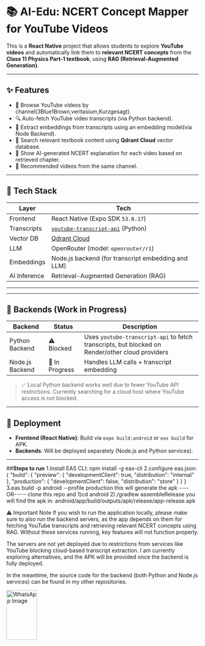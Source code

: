 # 📚 AI-Edu: NCERT Concept Mapper for YouTube Videos

This is a **React Native** project that allows students to explore **YouTube videos** and automatically link them to **relevant NCERT concepts** from the **Class 11 Physics Part-1 textbook**, using **RAG (Retrieval-Augmented Generation)**.

---

## ✨ Features

- 🎥 Browse YouTube videos by channel(3Blue1Brown,veritasium,Kurzgesagt).
- 🔍 Auto-fetch YouTube video transcripts (via Python backend).
- 🧠 Extract embeddings from transcripts using an embedding model(via Node Backend).
- 🔎 Search relevant textbook content using **Qdrant Cloud** vector database.
- 📘 Show AI-generated NCERT explanation for each video based on retrieved chapter.
- 🔁 Recommended videos from the same channel.

---

## 🧩 Tech Stack

| Layer        | Tech                                      |
| ------------ | ----------------------------------------- |
| Frontend     | React Native (Expo SDK `53.0.17`)        |
| Transcripts  | [`youtube-transcript-api`](https://pypi.org/project/youtube-transcript-api/) (Python) |
| Vector DB    | [Qdrant Cloud](https://qdrant.tech/)      |
| LLM          | OpenRouter (model: `openrouter/r1`)       |
| Embeddings   | Node.js backend (for transcript embedding and LLM) |
| AI Inference | Retrieval-Augmented Generation (RAG)      |

---


---

## 🧪 Backends (Work in Progress)

| Backend        | Status     | Description                                                              |
| -------------- | ---------- | ------------------------------------------------------------------------ |
| Python Backend | ⚠️ Blocked | Uses `youtube-transcript-api` to fetch transcripts, but blocked on Render/other cloud providers |
| Node.js Backend| 🔧 In Progress | Handles LLM calls + transcript embedding |

> ✅ Local Python backend works well due to fewer YouTube API restrictions. Currently searching for a cloud host where YouTube access is not blocked.

---

## 🚀 Deployment

- **Frontend (React Native)**: Build via `expo build:android` or `eas build` for APK.
- **Backends**: Will be deployed separately (Node.js and Python services).

---
##**Steps to run**
1.Install EAS CLI: npm install -g eas-cli
2.configure eas.json:
{
  "build": {
    "preview": {
      "developmentClient": true,
      "distribution": "internal"
    },
    "production": {
      "developmentClient": false,
      "distribution": "store"
    }
  }
}
3.eas build -p android --profile production
this will generate the apk
----OR-----
clone this repo and
1)cd android
2)./gradlew assembleRelease
you will find the apk in: android/app/build/outputs/apk/release/app-release.apk


⚠️ Important Note
If you wish to run the application locally, please make sure to also run the backend servers, as the app depends on them for fetching YouTube transcripts and retrieving relevant NCERT concepts using RAG. Without these services running, key features will not function properly.

The servers are not yet deployed due to restrictions from services like YouTube blocking cloud-based transcript extraction. I am currently exploring alternatives, and the APK will be provided once the backend is fully deployed.

In the meantime, the source code for the backend (both Python and Node.js services) can be found in my other repositories.


<img src="https://github.com/user-attachments/assets/58205193-61f8-4e6a-b6fb-1cde416db7dc" alt="WhatsApp Image" width="80" height="130"/>




